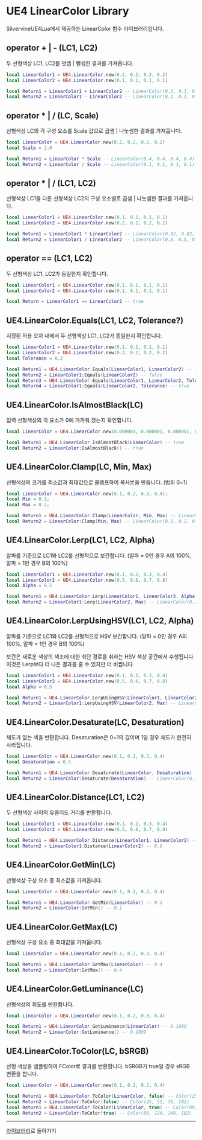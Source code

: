 # UE4 LinearColor Library

SilvervineUE4Lua에서 제공하는 LinearColor 함수 라이브러리입니다.

## operator + | - (LC1, LC2)

두 선형색상 LC1, LC2를 덧셈 | 뺄셈한 결과를 가져옵니다.

```lua
local LinearColor1 = UE4.LinearColor.new(0.2, 0.2, 0.2, 0.2)
local LinearColor2 = UE4.LinearColor.new(0.1, 0.1, 0.1, 0.1)

local Return1 = LinearColor1 + LinearColor2 -- LinearColor(0.3, 0.3, 0.3, 0.3)
local Return2 = LinearColor1 - LinearColor2 -- LinearColor(0.1, 0.1, 0.1, 0.1)
```

## operator * | / (LC, Scale)

선형색상 LC의 각 구성 요소를 Scale 값으로 곱셈 | 나눗셈한 결과를 가져옵니다.

```lua
local LinearColor = UE4.LinearColor.new(0.2, 0.2, 0.2, 0.2)
local Scale = 2.0

local Return1 = LinearColor * Scale -- LinearColor(0.4, 0.4, 0.4, 0.4)
local Return2 = LinearColor / Scale -- LinearColor(0.1, 0.1, 0.1, 0.1)
```

## operator * | / (LC1, LC2)

선형색상 LC1을 다른 선형색상 LC2의 구성 요소별로 곱셈 | 나눗셈한 결과를 가져옵니다.

```lua
local LinearColor1 = UE4.LinearColor.new(0.1, 0.1, 0.1, 0.1)
local LinearColor2 = UE4.LinearColor.new(0.2, 0.2, 0.2, 0.2)

local Return1 = LinearColor1 * LinearColor2 -- LinearColor(0.02, 0.02, 0.02, 0.02)
local Return2 = LinearColor1 / LinearColor2 -- LinearColor(0.5, 0.5, 0.5, 0.5)
```

## operator == (LC1, LC2)

두 선형색상 LC1, LC2가 동일한지 확인합니다.

```lua
local LinearColor1 = UE4.LinearColor.new(0.1, 0.1, 0.1, 0.1)
local LinearColor2 = UE4.LinearColor.new(0.1, 0.1, 0.1, 0.1)

local Return = LinearColor1 == LinearColor2 -- true
```

## UE4.LinearColor.Equals(LC1, LC2, Tolerance?)

지정된 허용 오차 내에서 두 선형색상 LC1, LC2가 동일한지 확인합니다.

```lua
local LinearColor1 = UE4.LinearColor.new(0.1, 0.1, 0.1, 0.1)
local LinearColor2 = UE4.LinearColor.new(0.2, 0.2, 0.2, 0.2)
local Tolerance = 0.2

local Return1 = UE4.LinearColor.Equals(LinearColor1, LinearColor2) -- false
local Return2 = LinearColor1:Equals(LinearColor2) -- false
local Return3 = UE4.LinearColor.Equals(LinearColor1, LinearColor2, Tolerance) -- true
local Return4 = LinearColor1:Equals(LinearColor2, Tolerance) -- true
```

## UE4.LinearColor.IsAlmostBlack(LC)

입력 선형색상의 각 요소가 0에 가까워 졌는지 확인합니다.

```lua
local LinearColor = UE4.LinearColor.new(0.000001, 0.000001, 0.000001, 0.000001) -- smaller then DELTA(0.00001)

local Return1 = UE4.LinearColor.IsAlmostBlack(LinearColor) -- true
local Return2 = LinearColor:IsAlmostBlack() -- true
```

## UE4.LinearColor.Clamp(LC, Min, Max)

선형색상의 크기를 최소값과 최대값으로 클램프하여 복사본을 만듭니다. (범위 0~1) 

```lua
local LinearColor = UE4.LinearColor.new(0.1, 0.2, 0.3, 0.4);
local Min = 0.1;
local Max = 0.2;

local Return1 = UE4.LinearColor.Clamp(LinearColor, Min, Max) -- LinearColor(0.1, 0.2, 0.2, 0.2)
local Return2 = LinearColor:Clamp(Min, Max) -- LinearColor(0.1, 0.2, 0.2, 0.2)
```

## UE4.LinearColor.Lerp(LC1, LC2, Alpha)

알파를 기준으로 LC1와 LC2를 선형적으로 보간합니다. (알파 = 0인 경우 A의 100%, 알파 = 1인 경우 B의 100%)

```lua
local LinearColor1 = UE4.LinearColor.new(0.1, 0.2, 0.3, 0.4)
local LinearColor2 = UE4.LinearColor.new(0.5, 0.6, 0.7, 0.8)
local Alpha = 0.5

local Return1 = UE4.LinearColor.Lerp(LinearColor1, LinearColor2, Alpha) -- LinearColor(0.3, 0.4, 0.5, 0.6)
local Return2 = LinearColor1:Lerp(LinearColor2, Max) -- LinearColor(0.3, 0.4, 0.5, 0.6)
```

## UE4.LinearColor.LerpUsingHSV(LC1, LC2, Alpha)

알파를 기준으로 LC1와 LC2를 선형적으로 HSV 보간합니다. (알파 = 0인 경우 A의 100%, 알파 = 1인 경우 B의 100%)

보간은 새로운 색상의 색조에 대한 최단 경로를 취하는 HSV 색상 공간에서 수행됩니다. 이것은 Lerp보다 더 나은 결과를 줄 수 있지만 더 비쌉니다.

```lua
local LinearColor1 = UE4.LinearColor.new(0.1, 0.2, 0.3, 0.4)
local LinearColor2 = UE4.LinearColor.new(0.5, 0.6, 0.7, 0.8)
local Alpha = 0.5

local Return1 = UE4.LinearColor.LerpUsingHSV(LinearColor1, LinearColor2, Alpha) -- LinearColor(0.2619, 0.3809, 0.5, 0.6)
local Return2 = LinearColor1:LerpUsingHSV(LinearColor2, Max) -- LinearColor(0.2619, 0.3809, 0.5, 0.6)
```

## UE4.LinearColor.Desaturate(LC, Desaturation)

채도가 없는 색을 반환합니다. Desaturation은 0~1의 값이며 1일 경우 채도가 완전히 사라집니다.

```lua
local LinearColor = UE4.LinearColor.new(0.1, 0.2, 0.3, 0.4)
local Desaturation = 0.5

local Return1 = UE4.LinearColor.Desaturate(LinearColor, Desaturation) -- LinearColor(0.1404, 0.1904, 0.2405, 0.2)
local Return2 = LinearColor:Desaturate(Desaturation) -- LinearColor(0.1404, 0.1904, 0.2405, 0.2)
```

## UE4.LinearColor.Distance(LC1, LC2)

두 선형색상 사이의 유클리드 거리를 반환합니다.

```lua
local LinearColor1 = UE4.LinearColor.new(0.1, 0.2, 0.3, 0.4)
local LinearColor2 = UE4.LinearColor.new(0.5, 0.6, 0.7, 0.8)

local Return1 = UE4.LinearColor.Distance(LinearColor1, LinearColor2) -- 0.8
local Return2 = LinearColor1:Distance(LinearColor2) -- 0.8
```

## UE4.LinearColor.GetMin(LC)

선형색상 구성 요소 중 최소값을 가져옵니다.

```lua
local LinearColor = UE4.LinearColor.new(0.1, 0.2, 0.3, 0.4)

local Return1 = UE4.LinearColor.GetMin(LinearColor) -- 0.1
local Return2 = LinearColor:GetMin() -- 0.1
```

## UE4.LinearColor.GetMax(LC)

선형색상 구성 요소 중 최대값을 가져옵니다.

```lua
local LinearColor = UE4.LinearColor.new(0.1, 0.2, 0.3, 0.4)

local Return1 = UE4.LinearColor.GetMax(LinearColor) -- 0.4
local Return2 = LinearColor:GetMax() -- 0.4
```

## UE4.LinearColor.GetLuminance(LC)

선형색상의 휘도를 반환합니다.

```lua
local LinearColor = UE4.LinearColor.new(0.1, 0.2, 0.3, 0.4)

local Return1 = UE4.LinearColor.GetLuminance(LinearColor) -- 0.1809
local Return2 = LinearColor:GetLuminance() -- 0.1809
```

## UE4.LinearColor.ToColor(LC, bSRGB)

선형 색상을 샘플링하여 FColor로 결과를 반환합니다. bSRGB가 true일 경우 sRGB 변환을 합니다.

```lua
local LinearColor = UE4.LinearColor.new(0.1, 0.2, 0.3, 0.4)

local Return1 = UE4.LinearColor.ToColor(LinearColor, false) -- Color(25, 51, 76, 102)
local Return2 = LinearColor:ToColor(false) -- Color(25, 51, 76, 102)
local Return1 = UE4.LinearColor.ToColor(LinearColor, true) -- Color(89, 124, 149, 102)
local Return2 = LinearColor:ToColor(true) -- Color(89, 124, 149, 102)
```

------------------------------------
[라이브러리](Library_ko.md)로 돌아가기